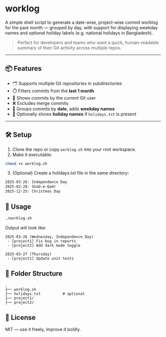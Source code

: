 # worklog

A simple shell script to generate a date-wise, project-wise commit worklog for the past month — grouped by day, with support for displaying weekday names and optional holiday labels (e.g. national holidays in Bangladesh).

> Perfect for developers and teams who want a quick, human-readable summary of their Git activity across multiple repos.

---

## 📦 Features

- 🗂️ Supports multiple Git repositories in subdirectories
- ⏱️ Filters commits from the **last 1 month**
- 🧑 Shows commits by the current Git user
- ❌ Excludes merge commits
- 📅 Groups commits by **date**, adds **weekday names**
- 🎉 Optionally shows **holiday names** if `holidays.txt` is present

---

## 🛠️ Setup

1. Clone the repo or copy `worklog.sh` into your root workspace.
2. Make it executable:

```bash
chmod +x worklog.sh
```

3.	(Optional) Create a holidays.txt file in the same directory:
```txt
2025-03-26: Independence Day
2025-03-28: Shab-e-Qadr
2025-12-25: Christmas Day
```

## 🚀 Usage

```bash
./worklog.sh
```
Output will look like:
```
2025-03-26 (Wednesday, Independence Day)
 - [project1] Fix bug in reports
 - [project2] Add dark mode toggle

2025-03-27 (Thursday)
 - [project1] Update unit tests
```
## 📁 Folder Structure

```
.
├── worklog.sh
├── holidays.txt          # optional
├── project1/
├── project2/
```
## 📜 License
MIT — use it freely, improve it boldly.


